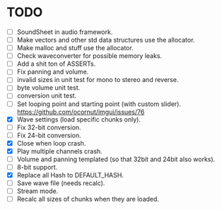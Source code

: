 # TODO

- [ ] SoundSheet in audio framework.
- [ ] Make vectors and other std data structures use the allocator.
- [ ] Make malloc and stuff use the allocator.
- [ ] Check waveconverter for possible memory leaks.
- [ ] Add a shit ton of ASSERTs.
- [ ] Fix panning and volume.
- [ ] invalid sizes in unit test for mono to stereo and reverse.
- [ ] byte volume unit test.
- [ ] conversion unit test.
- [ ] Set looping point and starting point (with custom slider). https://github.com/ocornut/imgui/issues/76
- [X] Wave settings (load specific chunks only).
- [ ] Fix 32-bit conversion.
- [ ] Fix 24-bit conversion.
- [X] Close when loop crash.
- [X] Play multiple channels crash.
- [ ] Volume and panning templated (so that 32bit and 24bit also works).
- [ ] 8-bit support.
- [X] Replace all Hash to DEFAULT_HASH.
- [ ] Save wave file (needs recalc).
- [ ] Stream mode.
- [ ] Recalc all sizes of chunks when they are loaded.